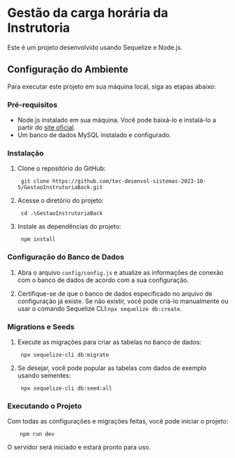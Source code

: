 # Gestão da carga horária da Instrutoria

Este é um projeto desenvolvido usando Sequelize e Node.js.

## Configuração do Ambiente

Para executar este projeto em sua máquina local, siga as etapas abaixo:

### Pré-requisitos

- Node.js instalado em sua máquina. Você pode baixá-lo e instalá-lo a partir do [site oficial](https://nodejs.org/).
- Um banco de dados MySQL instalado e configurado. 

### Instalação

1. Clone o repositório do GitHub:

        git clone https://github.com/tec-desenvol-sistemas-2023-10-5/GestaoInstrutoriaBack.git

2. Acesse o diretório do projeto:

        cd .\GestaoInstrutoriaBack

3. Instale as dependências do projeto:

        npm install

### Configuração do Banco de Dados

1. Abra o arquivo `config/config.js` e atualize as informações de conexão com o banco de dados de acordo com a sua configuração.

2. Certifique-se de que o banco de dados especificado no arquivo de configuração já existe.
	Se não existir, você pode criá-lo manualmente ou usar o comando Sequelize CLI:`npx sequelize db:create`.

### Migrations e Seeds

1. Execute as migrações para criar as tabelas no banco de dados:

        npx sequelize-cli db:migrate

2. Se desejar, você pode popular as tabelas com dados de exemplo usando sementes:

        npx sequelize-cli db:seed:all

### Executando o Projeto

Com todas as configurações e migrações feitas, você pode iniciar o projeto:

        npm run dev

O servidor será iniciado e estará pronto para uso.
